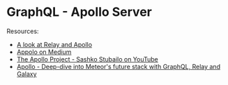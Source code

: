 # GraphQL - Apollo Server

Resources:
- [A look at Relay and Apollo](https://medium.com/front-end-developers/a-look-at-relay-and-apollo-96fcb215e1d#.jzct16bbl)
- [Appolo on Medium](https://medium.com/apollo-stack)
- [The Apollo Project - Sashko Stubailo on YouTube](https://www.youtube.com/watch?v=fLjtFHgSrSI&feature=youtu.be)
- [Apollo - Deep-dive into Meteor's future stack with GraphQL, Relay and Galaxy](https://transmission.simplecast.fm/7)
